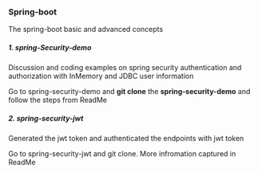 ### Spring-boot 
The spring-boot basic and advanced concepts
##### 1. spring-Security-demo
Discussion and coding examples on spring security authentication and authorization with InMemory and  JDBC user information
 
Go to spring-security-demo and <B>git clone</B> the <B>spring-security-demo</B> and follow the steps from ReadMe

##### 2. spring-security-jwt
Generated the jwt token and authenticated the endpoints with jwt token

Go to spring-security-jwt and git clone. More infromation captured in ReadMe


